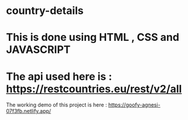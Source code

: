 # country-details
# This is done using HTML , CSS and JAVASCRIPT
# The api used here is : https://restcountries.eu/rest/v2/all
The working demo of this project is here : https://goofy-agnesi-07f3fb.netlify.app/
